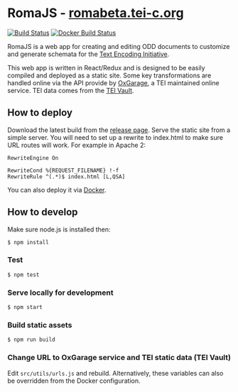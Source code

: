 # RomaJS - [romabeta.tei-c.org](https://romabeta.tei-c.org)

[![Build Status](https://travis-ci.com/TEIC/romajs.svg?branch=dev)](https://travis-ci.com/TEIC/romajs)
[![Docker Build Status](https://img.shields.io/docker/build/teic/romajs.svg)](https://hub.docker.com/r/teic/romajs/)

RomaJS is a web app for creating and editing ODD documents to customize and generate schemata for the [Text Encoding Initiative](http://www.tei-c.org/).

This web app is written in React/Redux and is designed to be easily compiled and deployed as a static site. Some key transformations are handled online via the API provide by [OxGarage](https://wiki.tei-c.org/index.php/OxGarage), a TEI maintained online service. TEI data comes from the [TEI Vault](www.tei-c.org/Vault/).

## How to deploy

Download the latest build from the [release page](https://github.com/TEIC/romajs/releases). Serve the static site from a simple server. You will need to set up a rewrite to index.html to make sure URL routes will work. For example in Apache 2:

```
RewriteEngine On

RewriteCond %{REQUEST_FILENAME} !-f
RewriteRule ^(.*)$ index.html [L,QSA]
```

You can also deploy it via [Docker](https://hub.docker.com/r/teic/romajs).

## How to develop

Make sure node.js is installed then:

```
$ npm install
```

### Test

```
$ npm test
```

### Serve locally for development
```
$ npm start
```

### Build static assets
```
$ npm run build
```

### Change URL to OxGarage service and TEI static data (TEI Vault)

Edit `src/utils/urls.js` and rebuild.
Alternatively, these variables can also be overridden from the Docker configuration.
